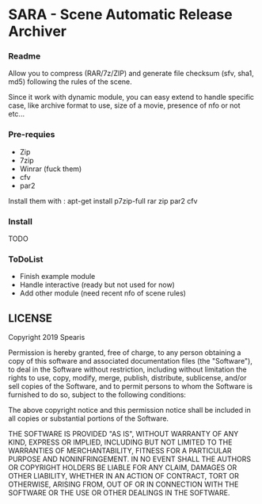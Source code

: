 # SARA - Scene Automatic Release Archiver

### Readme
Allow you to compress (RAR/7z/ZIP) and generate file checksum (sfv, sha1, md5) following the rules of the scene.

Since it work with dynamic module, you can easy extend to handle specific
case, like archive format to use, size of a movie, presence of nfo or
not etc...

### Pre-requies
- Zip
- 7zip
- Winrar (fuck them)
- cfv
- par2

Install them with :
apt-get install p7zip-full rar zip par2 cfv

### Install
TODO

### ToDoList
- Finish example module
- Handle interactive (ready but not used for now)
- Add other module (need recent nfo of scene rules)

## LICENSE

Copyright 2019 Spearis

Permission is hereby granted, free of charge, to any person obtaining a copy of this software and associated documentation files (the "Software"), to deal in the Software without restriction, including without limitation the rights to use, copy, modify, merge, publish, distribute, sublicense, and/or sell copies of the Software, and to permit persons to whom the Software is furnished to do so, subject to the following conditions:

The above copyright notice and this permission notice shall be included in all copies or substantial portions of the Software.

THE SOFTWARE IS PROVIDED "AS IS", WITHOUT WARRANTY OF ANY KIND, EXPRESS OR IMPLIED, INCLUDING BUT NOT LIMITED TO THE WARRANTIES OF MERCHANTABILITY, FITNESS FOR A PARTICULAR PURPOSE AND NONINFRINGEMENT. IN NO EVENT SHALL THE AUTHORS OR COPYRIGHT HOLDERS BE LIABLE FOR ANY CLAIM, DAMAGES OR OTHER LIABILITY, WHETHER IN AN ACTION OF CONTRACT, TORT OR OTHERWISE, ARISING FROM, OUT OF OR IN CONNECTION WITH THE SOFTWARE OR THE USE OR OTHER DEALINGS IN THE SOFTWARE.